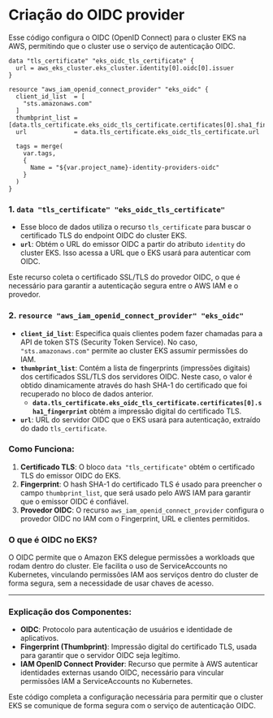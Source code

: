 # Criação do OIDC provider

Esse código configura o OIDC (OpenID Connect) para o cluster EKS na AWS, permitindo que o cluster use o serviço de autenticação OIDC.

```hcl
data "tls_certificate" "eks_oidc_tls_certificate" {
  url = aws_eks_cluster.eks_cluster.identity[0].oidc[0].issuer
}

resource "aws_iam_openid_connect_provider" "eks_oidc" {
  client_id_list  = [
    "sts.amazonaws.com"
  ]
  thumbprint_list = [data.tls_certificate.eks_oidc_tls_certificate.certificates[0].sha1_fingerprint]
  url             = data.tls_certificate.eks_oidc_tls_certificate.url

  tags = merge(
    var.tags,
    {
      Name = "${var.project_name}-identity-providers-oidc"
    }
  )
}
```


### 1. `data "tls_certificate" "eks_oidc_tls_certificate"`
- Esse bloco de dados utiliza o recurso `tls_certificate` para buscar o certificado TLS do endpoint OIDC do cluster EKS.
- **`url`**: Obtém o URL do emissor OIDC a partir do atributo `identity` do cluster EKS. Isso acessa a URL que o EKS usará para autenticar com OIDC.
  
Este recurso coleta o certificado SSL/TLS do provedor OIDC, o que é necessário para garantir a autenticação segura entre o AWS IAM e o provedor.

### 2. `resource "aws_iam_openid_connect_provider" "eks_oidc"`
- **`client_id_list`**: Especifica quais clientes podem fazer chamadas para a API de token STS (Security Token Service). No caso, `"sts.amazonaws.com"` permite ao cluster EKS assumir permissões do IAM.
- **`thumbprint_list`**: Contém a lista de fingerprints (impressões digitais) dos certificados SSL/TLS dos servidores OIDC. Neste caso, o valor é obtido dinamicamente através do hash SHA-1 do certificado que foi recuperado no bloco de dados anterior.
  - **`data.tls_certificate.eks_oidc_tls_certificate.certificates[0].sha1_fingerprint`** obtém a impressão digital do certificado TLS.
- **`url`**: URL do servidor OIDC que o EKS usará para autenticação, extraído do dado `tls_certificate`.

### Como Funciona:
1. **Certificado TLS**: O bloco `data "tls_certificate"` obtém o certificado TLS do emissor OIDC do EKS.
2. **Fingerprint**: O hash SHA-1 do certificado TLS é usado para preencher o campo `thumbprint_list`, que será usado pelo AWS IAM para garantir que o emissor OIDC é confiável.
3. **Provedor OIDC**: O recurso `aws_iam_openid_connect_provider` configura o provedor OIDC no IAM com o Fingerprint, URL e clientes permitidos.

### O que é OIDC no EKS?
O OIDC permite que o Amazon EKS delegue permissões a workloads que rodam dentro do cluster. Ele facilita o uso de ServiceAccounts no Kubernetes, vinculando permissões IAM aos serviços dentro do cluster de forma segura, sem a necessidade de usar chaves de acesso.

---

### Explicação dos Componentes:
- **OIDC**: Protocolo para autenticação de usuários e identidade de aplicativos.
- **Fingerprint (Thumbprint)**: Impressão digital do certificado TLS, usada para garantir que o servidor OIDC seja legítimo.
- **IAM OpenID Connect Provider**: Recurso que permite à AWS autenticar identidades externas usando OIDC, necessário para vincular permissões IAM a ServiceAccounts no Kubernetes.

Este código completa a configuração necessária para permitir que o cluster EKS se comunique de forma segura com o serviço de autenticação OIDC.